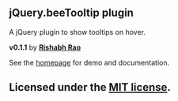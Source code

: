 jQuery.beeTooltip plugin
------------------------

A jQuery plugin to show tooltips on hover.

**v0.1.1** by **[Rishabh Rao](http://rishabhsrao.github.com)**

See the [homepage](http://rishabhsrao.github.com/jQuery-beeTooltip-plugin/app) for demo and documentation.

Licensed under the [MIT license](jQuery-beeTooltip-plugin/blob/master/LICENSE.md).
-

